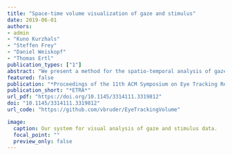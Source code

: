 ```yaml
---
title: "Space-time volume visualization of gaze and stimulus"
date: 2019-06-01
authors: 
- admin
- "Kuno Kurzhals"
- "Steffen Frey"
- "Daniel Weiskopf"
- "Thomas Ertl"
publication_types: ["1"]
abstract: "We present a method for the spatio-temporal analysis of gaze data from multiple participants in the context of a video stimulus. For such data, an overview of the recorded patterns is important to identify common viewing behavior (such as attentional synchrony) and outliers. We adopt the approach of space-time cube visualization, which extends the spatial dimensions of the stimulus by time as the third dimension. Previous work mainly handled eye-tracking data in the space-time cube as point cloud, providing no information about the stimulus context. This paper presents a novel visualization technique that combines gaze data, a dynamic stimulus, and optical flow with volume rendering to derive an overview of the data with contextual information. With specifically designed transfer functions, we emphasize different data aspects, making the visualization suitable for explorative analysis and for illustrative support of statistical findings alike."
featured: false
publication: "*Proceedings of the 11th ACM Symposium on Eye Tracking Research & Applications, ETRA 2019, Denver , CO, USA, June 25-28, 2019*"
publication_short: "*ETRA*"
url_pdf: "https://doi.org/10.1145/3314111.3319812"
doi: "10.1145/3314111.3319812"
url_code: "https://github.com/vbruder/EyeTrackingVolume"

image:
  caption: Our system for visual analysis of gaze and stimulus data.
  focal_point: ""
  preview_only: false
---
```


